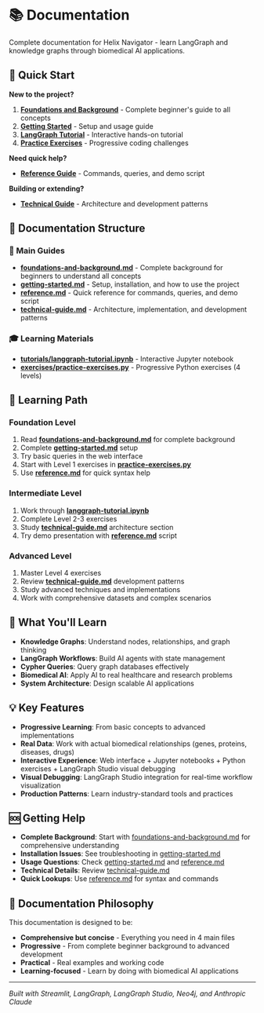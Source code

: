 # 📚 Documentation

Complete documentation for Helix Navigator - learn LangGraph and knowledge graphs through biomedical AI applications.

## 🚀 Quick Start

**New to the project?**
1. **[Foundations and Background](foundations-and-background.md)** - Complete beginner's guide to all concepts
2. **[Getting Started](getting-started.md)** - Setup and usage guide  
3. **[LangGraph Tutorial](tutorials/langgraph-tutorial.ipynb)** - Interactive hands-on tutorial
4. **[Practice Exercises](exercises/practice-exercises.py)** - Progressive coding challenges

**Need quick help?**
- **[Reference Guide](reference.md)** - Commands, queries, and demo script

**Building or extending?**
- **[Technical Guide](technical-guide.md)** - Architecture and development patterns

## 📁 Documentation Structure

### 📖 Main Guides
- **[foundations-and-background.md](foundations-and-background.md)** - Complete background for beginners to understand all concepts
- **[getting-started.md](getting-started.md)** - Setup, installation, and how to use the project
- **[reference.md](reference.md)** - Quick reference for commands, queries, and demo script
- **[technical-guide.md](technical-guide.md)** - Architecture, implementation, and development patterns

### 🎓 Learning Materials
- **[tutorials/langgraph-tutorial.ipynb](tutorials/langgraph-tutorial.ipynb)** - Interactive Jupyter notebook
- **[exercises/practice-exercises.py](exercises/practice-exercises.py)** - Progressive Python exercises (4 levels)

## 🎯 Learning Path

### Foundation Level
1. Read **[foundations-and-background.md](foundations-and-background.md)** for complete background
2. Complete **[getting-started.md](getting-started.md)** setup
3. Try basic queries in the web interface
4. Start with Level 1 exercises in **[practice-exercises.py](exercises/practice-exercises.py)**
5. Use **[reference.md](reference.md)** for quick syntax help

### Intermediate Level
1. Work through **[langgraph-tutorial.ipynb](tutorials/langgraph-tutorial.ipynb)**
2. Complete Level 2-3 exercises
3. Study **[technical-guide.md](technical-guide.md)** architecture section
4. Try demo presentation with **[reference.md](reference.md)** script

### Advanced Level
1. Master Level 4 exercises
2. Review **[technical-guide.md](technical-guide.md)** development patterns
3. Study advanced techniques and implementations
4. Work with comprehensive datasets and complex scenarios

## 🧬 What You'll Learn

- **Knowledge Graphs**: Understand nodes, relationships, and graph thinking
- **LangGraph Workflows**: Build AI agents with state management
- **Cypher Queries**: Query graph databases effectively  
- **Biomedical AI**: Apply AI to real healthcare and research problems
- **System Architecture**: Design scalable AI applications

## 💡 Key Features

- **Progressive Learning**: From basic concepts to advanced implementations
- **Real Data**: Work with actual biomedical relationships (genes, proteins, diseases, drugs)
- **Interactive Experience**: Web interface + Jupyter notebooks + Python exercises + LangGraph Studio visual debugging
- **Visual Debugging**: LangGraph Studio integration for real-time workflow visualization
- **Production Patterns**: Learn industry-standard tools and practices

## 🆘 Getting Help

- **Complete Background**: Start with [foundations-and-background.md](foundations-and-background.md) for comprehensive understanding
- **Installation Issues**: See troubleshooting in [getting-started.md](getting-started.md)
- **Usage Questions**: Check [getting-started.md](getting-started.md) and [reference.md](reference.md)
- **Technical Details**: Review [technical-guide.md](technical-guide.md)
- **Quick Lookups**: Use [reference.md](reference.md) for syntax and commands

## 🎯 Documentation Philosophy

This documentation is designed to be:
- **Comprehensive but concise** - Everything you need in 4 main files
- **Progressive** - From complete beginner background to advanced development
- **Practical** - Real examples and working code
- **Learning-focused** - Learn by doing with biomedical AI applications

---

*Built with Streamlit, LangGraph, LangGraph Studio, Neo4j, and Anthropic Claude*